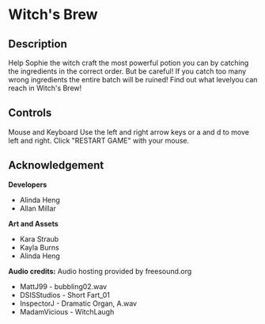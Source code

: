 # Witch's Brew
 
## Description
Help Sophie the witch craft the most powerful potion you can by catching the ingredients in the correct order. But be careful! If you catch too many wrong ingredients the entire batch will be ruined! Find out what levelyou can reach in Witch's Brew!

## Controls
Mouse and Keyboard
Use the left and right arrow keys or a and d to move left and right.
Click "RESTART GAME" with your mouse.

## Acknowledgement
**Developers**
* Alinda Heng
* Allan Millar

**Art and Assets**
* Kara Straub
* Kayla Burns
* Alinda Heng

**Audio credits:**
Audio hosting provided by freesound.org
* MattJ99 - bubbling02.wav
* DSISStudios - Short Fart_01
* InspectorJ - Dramatic Organ, A.wav
* MadamVicious - WitchLaugh
